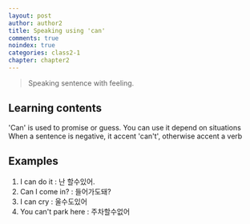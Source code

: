 ```yaml
---
layout: post
author: author2
title: Speaking using 'can'
comments: true
noindex: true
categories: class2-1
chapter: chapter2
---
```

>Speaking sentence with feeling.

## Learning contents
'Can' is used to promise or guess.
You can use it depend on situations
When a sentence is negative, it accent 'can't',  otherwise accent a verb

## Examples
1. I can do it 
: 난 할수있어.
2. Can I come in? 
: 들어가도돼?
3. I can cry 
: 울수도있어
4. You can't park here
: 주차할수없어
